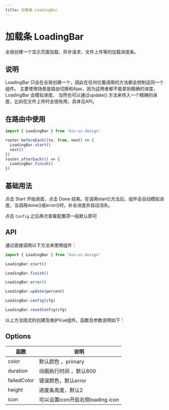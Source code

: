 ```yaml
---
title: 加载条 LoadingBar
---
```


<b-back-top></b-back-top>

# 加载条 LoadingBar

全局创建一个显示页面加载、异步请求、文件上传等的加载进度条。

## 说明

LoadingBar 只会在全局创建一个，因此在任何位置调用的方法都会控制这同一个组件。 主要使用场景是路由切换和Ajax，因为这两者都不能拿到精确的进度，LoadingBar 会模拟进度， 当然也可以通过update()
方法来传入一个精确的进度，比如在文件上传时会很有用，具体见API。

## 在路由中使用

```ts
import { LoadingBar } from 'bin-ui-design'

router.beforeEach((to, from, next) => {
  LoadingBar.start()
  next()
})
router.afterEach(() => {
  LoadingBar.finish()
})
```

## 基础用法

点击 Start 开始进度，点击 Done 结束。在调用start()方法后，组件会自动模拟进度，当调用done()或error()时，补全进度并自动消失。

点击 `Config` 之后再次查看配置项一般默认即可

<preview path="./demo/LoadingBar/Basic.vue"></preview>

## API

通过直接调用以下方法来使用组件：

```ts
import { LoadingBar } from 'bin-ui-design'

LoadingBar.start()

LoadingBar.finish()

LoadingBar.error()

LoadingBar.update(percent)

LoadingBar.config(cfg)

LoadingBar.resetConfig(cfg)
```

以上方法隐式的创建及维护Vue组件。函数及参数说明如下：

## Options

| 函数        | 说明                             |
| ----------- | -------------------------------- |
| color       | 默认颜色 ，primary               |
| duration    | 动画执行时间 ，默认800           |
| failedColor | 错误颜色，默认error              |
| height      | 进度条高度，默认2                |
| icon        | 可以设置icon开启右侧loading icon |

